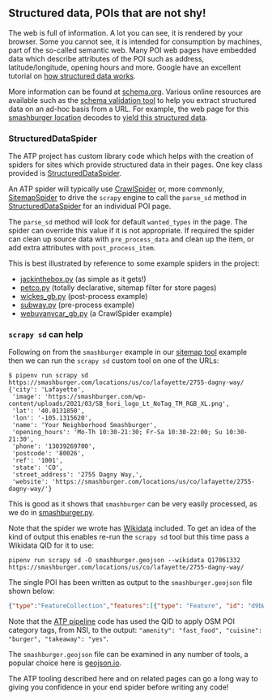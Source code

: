 ## Structured data, POIs that are not shy!

The web is full of information. A lot you can see, it is rendered by your browser. Some you cannot see, it is intended for consumption by machines, part of the so-called semantic web. Many POI web pages have embedded data which describe attributes of the POI such as address, latitude/longitude, opening hours and more. Google have an excellent tutorial on [how structured data works](https://developers.google.com/search/docs/appearance/structured-data/intro-structured-data).

More information can be found at [schema.org](https://schema.org/). Various online resources are available such as the [schema validation tool](https://validator.schema.org/) to help you extract structured data on an ad-hoc basis from a URL. For example, the web page for this [smashburger location](https://smashburger.com/locations/us/co/lafayette/2755-dagny-way/) decodes to [yield this structured data](https://validator.schema.org/#url=https%3A%2F%2Fsmashburger.com%2Flocations%2Fus%2Fco%2Flafayette%2F2755-dagny-way%2F).

### StructuredDataSpider

The ATP project has custom library code which helps with the creation of spiders for sites which provide structured data in their pages. One key class provided is [StructuredDataSpider](../locations/structured_data_spider.py).

An ATP spider will typically use [CrawlSpider](https://docs.scrapy.org/en/latest/topics/spiders.html#crawlspider) or, more commonly, [SitemapSpider](https://docs.scrapy.org/en/latest/topics/spiders.html#sitemapspider) to drive the `scrapy` engine to call the `parse_sd` method in [StructuredDataSpider](../locations/structured_data_spider.py) for an individual POI page.

The `parse_sd` method will look for default `wanted_types` in the page. The spider can override this value if it is not appropriate. If required the spider can clean up source data with `pre_process_data` and clean up the item, or add extra attributes with `post_process_item`.

This is best illustrated by reference to some example spiders in the project:

* [jackinthebox.py](../locations/spiders/jackinthebox.py) (as simple as it gets!)
* [petco.py](../locations/spiders/petco.py) (totally declarative, sitemap filter for store pages)
* [wickes_gb.py](../locations/spiders/wickes_gb.py) (post-process example)
* [subway.py](../locations/spiders/subway.py) (pre-process example)
* [webuyanycar_gb.py](../locations/spiders/webuyanycar_gb.py) (a CrawlSpider example)

### `scrapy sd` can help

Following on from the `smashburger` example in our [sitemap tool](./SITEMAP.md) example then we can run the `scrapy sd` custom tool on one of the URLs:

```
$ pipenv run scrapy sd https://smashburger.com/locations/us/co/lafayette/2755-dagny-way/
{'city': 'Lafayette',
 'image': 'https://smashburger.com/wp-content/uploads/2021/03/SB_hori_logo_Lt_NoTag_TM_RGB_XL.png',
 'lat': '40.0131850',
 'lon': '-105.1315620',
 'name': 'Your Neighborhood Smashburger',
 'opening_hours': 'Mo-Th 10:30-21:30; Fr-Sa 10:30-22:00; Su 10:30-21:30',
 'phone': '13039269700',
 'postcode': '80026',
 'ref': '1001',
 'state': 'CO',
 'street_address': '2755 Dagny Way,',
 'website': 'https://smashburger.com/locations/us/co/lafayette/2755-dagny-way/'}
```

This is good as it shows that `smashburger` can be very easily processed, as we do in [smashburger.py](../locations/spiders/smashburger.py).

Note that the spider we wrote has [Wikidata](./WIKIDATA.md) included. To get an idea of the kind of output this enables re-run the `scrapy sd` tool but this time pass a Wikidata QID for it to use:

```
pipenv run scrapy sd -O smashburger.geojson --wikidata Q17061332 https://smashburger.com/locations/us/co/lafayette/2755-dagny-way/
```

The single POI has been written as output to the `smashburger.geojson` file shown below:

```json
{"type":"FeatureCollection","features":[{"type": "Feature", "id": "d9bWFhLsLRtombN0CN2nyIJozyY=", "properties": {"ref": "1001", "@spider": "my_spider", "nsi_id": "smashburger-d2abf0", "amenity": "fast_food", "cuisine": "burger", "takeaway": "yes", "addr:street_address": "2755 Dagny Way,", "addr:city": "Lafayette", "addr:state": "CO", "addr:postcode": "80026", "name": "Your Neighborhood Smashburger","phone": "13039269700", "website": "https://smashburger.com/locations/us/co/lafayette/2755-dagny-way/", "opening_hours": "Mo-Th 10:30-21:30; Fr-Sa 10:30-22:00; Su 10:30-21:30", "image": "https://smashburger.com/wp-content/uploads/2021/03/SB_hori_logo_Lt_NoTag_TM_RGB_XL.png", "brand": "Smashburger", "brand:wikidata": "Q17061332"}, "geometry": {"type": "Point", "coordinates": [-105.131562, 40.013185]}}]}
```

Note that the [ATP pipeline](../locations/pipelines/apply_nsi_categories.py) code has used the QID to apply OSM POI category tags, from NSI, to the output: `"amenity": "fast_food", "cuisine": "burger", "takeaway": "yes"`.

The `smashburger.geojson` file can be examined in any number of tools, a popular choice here is [geojson.io](https://geojson.io/).

The ATP tooling described here and on related pages can go a long way to giving you confidence in your end spider before writing any code!
